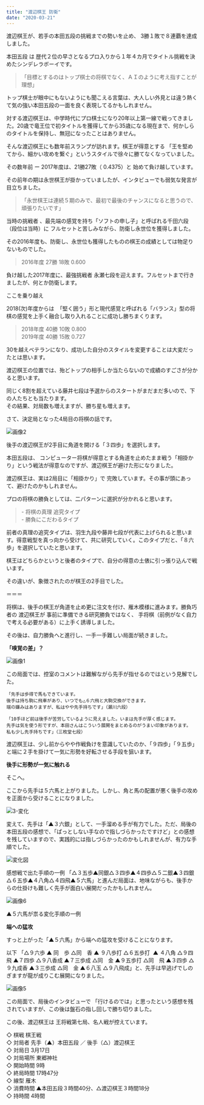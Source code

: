 ```yaml
---
title: "渡辺棋王 防衛"
date: "2020-03-21"
---
```


渡辺棋王が、若手の本田五段の挑戦までの勢いを止め、 3勝１敗で８連覇を達成しました。  

本田五段 は 歴代２位の早さとなるプロ入りから１年４カ月でタイトル挑戦を決めたシンデレラボーイです。  

> 「目標とするのはトップ棋士の将棋でなく、ＡＩのように考え指すことが理想」  

トップ棋士が眼中にもないようにも聞こえる言葉は、大人しい外見とは違う熱くて気の強い本田五段の一面を良く表現してるかもしれません。

対する渡辺棋王は、中学時代にプロ棋士になり20年以上第一線で戦ってきました。20歳で竜王位で初タイトルを獲得してから35歳になる現在まで、何かしらのタイトルを保持し、無冠になったことはありません。

そんな渡辺棋王にも数年前スランプが訪れます。棋王が得意とする 「王を堅めてから、細かい攻めを繋ぐ」というスタイルで徐々に勝てなくなっていました。

その数年前 ー 2017年度は、21勝27敗（ 0.4375）と 始めて負け越しています。

その前年の期は永世棋王が掛かっていましたが、インタビューでも弱気な発言が目立ちました。

> 「永世棋王は連続５期のみで、最初で最後のチャンスになると思うので、頑張りたいです」

当時の挑戦者 、最先端の感覚を持ち「ソフトの申し子」と呼ばれる千田六段（段位は当時）に フルセットと苦しみながら、防衛し永世位を獲得しました。

その2016年度も、防衛し、永世位も獲得したものの棋王の成績としては物足りないものでした。

> 2016年度 27勝 18敗 0.600  

負け越した2017年度に、最強挑戦者 永瀬七段を迎えます。フルセットまで行きましたが、何とか防衛します。

ここを乗り越え

2018(次)年度からは  「堅く囲う」形と現代感覚と呼ばれる「バランス」型の将棋の感覚を上手く融合し取り入れることに成功し勝ちまくります。  

> 2018年度 40勝 10敗 0.800  
> 2019年度 40勝 15敗 0.727  

30を越えベテランになり、成功した自分のスタイルを変更することは大変だったとは思います。  

渡辺棋王の位置では、殆どトップの相手しか当たらないので成績のすごさが分かると思います。

同じく8割を超えている藤井七段は予選からのスタートがまだまだ多いので、下の人たちとも当たります。  
その結果、対局数も増えますが、勝ち星も増えます。

さて、決定局となった4局目の将棋の話です。

![画像2](/assets/n79086dabc6f9_picture_pc_bd1382f71bab1b62bff22f4100f11a7b.png)

後手の渡辺棋王が2手目に角道を開ける「３四歩」を選択します。

本田五段は、 コンピューター将棋が得意とする角道を止めたまま戦う「相掛かり」という戦法が得意なのですが、渡辺棋王が避けた形になりました。  

渡辺棋王は、実は2局目に「相掛かり」で 完敗しています。その事が頭にあって、避けたのかもしれません。

プロの将棋の勝負としては、二パターンに選択が分かれると思います。

> \- 将棋の真理 追究タイプ  
> \- 勝負にこだわるタイプ

前者の真理の追究タイプは、羽生九段や藤井七段が代表に上げられると思います。得意戦型を真っ向から受けて、共に研究していく。このタイプだと、「８六歩」を選択していたと思います。

棋王はどちらかというと後者のタイプで、自分の得意の土俵に引っ張り込んで戦います。

その違いが、象徴されたのが棋王の2手目でした。

＝＝＝  

将棋は、後手の棋王が角道を止め更に注文を付け、雁木模様に進みます。勝負巧者の 渡辺棋王が 事前に準備できる研究勝負ではなく、 手将棋（前例がなく自力で考える必要がある）に上手く誘導しました。

その後は、自力勝負へと進行し、一手一手難しい局面が続きました。

**「嗅覚の差」？**  

![画像1](/assets/n79086dabc6f9_picture_pc_c0cb0a33d86f5822466664139b621f9c.png)

この局面では、控室のコメントは難解ながら先手が指せるのではという見解でした。

```
「先手は歩得で馬もできています。
後手は持ち駒に飛車があり、いつでも△６六飛と大駒交換ができます。
端の嫌みはありますが、私はやや先手持ちです」（瀬川六段）

「10手ほど前は後手が苦労しているように見えました。いまは先手が厚く感じます。
先手は気を使う形ですが、本田さんはこういう展開をまとめるのがうまい印象があります。
私も少し先手持ちです」（三枚堂七段）
```

渡辺棋王は、少し前からやや作戦負けを意識していたのか、「９四歩」「９五歩」と端に２手を掛けて一気に形勢を好転させる手段を狙います。  

**後手に形勢が一気に触れる**  

そこへ。  

ここから先手は５六馬と上がりました。しかし、角と馬の配置が悪く後手の攻めを正面から受けることになりました。

![3-変化](/assets/n79086dabc6f9_picture_pc_b3df79a954691183dbabb4889124e81b.png)

変えて、先手は「▲３六銀」として、一手溜める手が有力でした。ただ、局後の本田五段の感想で、「ぱっとしない手なので指しづらかったですけど」との感想を残していますので、実践的には指しづらかったのかもしれませんが、有力な手順でした。

![変化図](/assets/n79086dabc6f9_picture_pc_2444fdf83d1213b7d293f83b601534cd.png)

感想戦で出た手順の一例 「△３五歩▲同銀△３四歩▲４四歩△５二銀▲３四銀△６五歩▲４八角△４四飛▲５六馬」と進んだ局面は、地味ながらも、後手からの仕掛けも難しく先手が面白い展開だったかもしれません。

![画像6](/assets/n79086dabc6f9_picture_pc_8121630121c9bcb517e742cf95f482b1.png)

▲５六馬が祟る変化手順の一例  

**端への猛攻**

すっと上がった「▲５六馬」から端への猛攻を受けることになります。

以下 「△９六歩 ▲ 同　歩 △同　香 ▲ ９八歩打 △６五歩打  ▲ ４八角 △９四飛 ▲７四歩 △９八香成 ▲７三歩成 △同　金 ▲９五歩打 △同　飛 ▲３四歩 △９九成香 ▲３三歩成 △同　金 ▲６八玉 △９八飛成」と、先手は早逃げでしのぎますが龍が成りこむ展開になりました。

![画像5](/assets/n79086dabc6f9_picture_pc_54ba78d8a3b13db3941f88c0f3f91721.png)

この局面で、局後のインタビューで 「行けるのでは」と思ったという感想を残されていますが、この後は盤石の指し回しで勝ち切りました。

この後、渡辺棋王は 王将戦第七局、名人戦が控えています。

◇ 棋戦 棋王戦  
◇ 対局者 先手（▲）本田五段 ／ 後手（△）渡辺棋王  
◇ 対局日 3月17日  
◇ 対局場所 東郷神社  
◇ 開始時間 9時  
◇ 終局時間 17時47分  
◇ 線型 雁木  
◇ 消費時間 ▲本田五段３時間40分、△渡辺棋王３時間18分  
◇ 持時間 4時間
